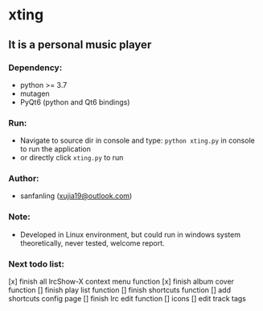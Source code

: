 # xting
## It is a personal music player

### Dependency:
* python >= 3.7
* mutagen
* PyQt6 (python and Qt6 bindings)

### Run:
* Navigate to source dir in console and type: `python xting.py` in console to run the application
* or directly click `xting.py` to run

### Author:
* sanfanling (xujia19@outlook.com)

### Note:
* Developed in Linux environment, but could run in windows system theoretically, never tested, welcome report.

### Next todo list:
 [x] finish all lrcShow-X context menu function
 [x] finish album cover function
 [] finish play list function
 [] finish shortcuts function
 [] add shortcuts config page
 [] finish lrc edit function
 [] icons
 [] edit track tags
